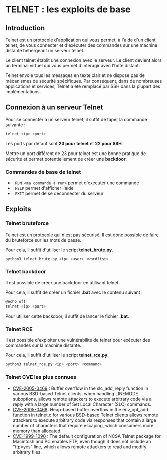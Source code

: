 # TELNET : les exploits de base

## Introduction

Telnet est un protocole d'application qui vous permet, à l'aide d'un client telnet, de vous connecter et d'exécuter des commandes sur une machine distante hébergeant un serveur telnet.

Le client telnet établit une connexion avec le serveur. Le client devient alors un terminal virtuel qui vous permet d'interagir avec l'hôte distant.

Telnet envoie tous les messages en texte clair et ne dispose pas de mécanismes de sécurité spécifiques. Par conséquent, dans de nombreuses applications et services, Telnet a été remplacé par SSH dans la plupart des implémentations.

## Connexion à un serveur Telnet

Pour se connecter à un serveur telnet, il suffit de taper la commande suivante :

```bash
telnet <ip> <port>
```
Les ports par défaut sont **23 pour telnet** et **22 pour SSH**.

Mettre un port différent de 23 pour telnet est une bonne pratique de sécurité et permet potentiellement de créer une **backdoor**.

### Commandes de base de telnet

* ```.RUN <ma commande à run>``` permet d'exécuter une commande
* ```.HELP``` permet d'afficher l'aide
* ```.EXIT``` permet de se déconnecter du serveur

## Exploits

### Telnet bruteforce

Telnet est un protocole qui n'est pas sécurisé. Il est donc possible de faire du bruteforce sur les mots de passe.

Pour cela, il suffit d'utiliser le script **telnet_brute.py**.

```bash
python3 telnet_brute.py <ip> <user> <wordlist>
```

### Telnet backdoor

Il est possible de créer une backdoor en utilisant telnet.

Pour cela, il suffit de créer un fichier **.bat** avec le contenu suivant :

```bash
@echo off
telnet <ip> <port>
```
Pour utiliser cette backdoor, il suffit de lancer le fichier **.bat**.

### Telnet RCE

Il est possible d'exploiter une vulnérabilité de telnet pour exécuter des commandes sur la machine distante.

Pour cela, il suffit d'utiliser le script **telnet_rce.py**.

```bash
python3 telnet_rce.py <ip> <port> <command>
```

### Telnet CVE les plus connues

* [CVE-2005-0469](https://www.cvedetails.com/cve/CVE-2005-0469/) : Buffer overflow in the slc_add_reply function in various BSD-based Telnet clients, when handling LINEMODE suboptions, allows remote attackers to execute arbitrary code via a reply with a large number of Set Local Character (SLC) commands.
* [CVE-2005-0468](https://www.cvedetails.com/cve/CVE-2005-0468/): Heap-based buffer overflow in the env_opt_add function in telnet.c for various BSD-based Telnet clients allows remote attackers to execute arbitrary code via responses that contain a large number of characters that require escaping, which consumers more memory than allocated.
* [CVE-1999-1090](https://www.cvedetails.com/cve/CVE-1999-1090/) : The default configuration of NCSA Telnet package for Macintosh and PC enables FTP, even though it does not include an "ftp=yes" line, which allows remote attackers to read and modify arbitrary files.